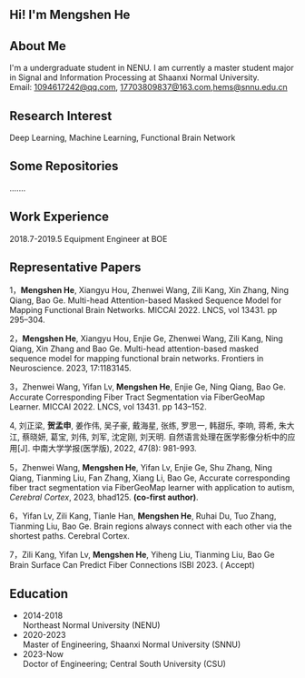 ## Hi! I'm Mengshen He

## About Me

I'm a undergraduate student in NENU. I am currently a master student major in Signal and Information Processing at Shaanxi Normal University.<br>
Email: 1094617242@qq.com, 17703809837@163.com,hems@snnu.edu.cn <br>

## Research Interest

Deep Learning, Machine Learning, Functional Brain Network

## Some Repositories 

.......

## Work Experience

2018.7-2019.5 Equipment Engineer at BOE

## Representative Papers 

1，**Mengshen He**, Xiangyu Hou, Zhenwei Wang, Zili Kang, Xin Zhang, Ning Qiang, Bao Ge.  Multi-head Attention-based Masked Sequence Model for Mapping Functional Brain Networks.   MICCAI 2022. LNCS, vol 13431. pp 295–304.

2，**Mengshen He**, Xiangyu Hou, Enjie Ge, Zhenwei Wang, Zili Kang, Ning Qiang, Xin Zhang and Bao Ge.  Multi-head attention-based masked sequence model for mapping functional brain networks. Frontiers in Neuroscience. 2023,  17:1183145. 

3，Zhenwei Wang, Yifan Lv, **Mengshen He**, Enjie Ge, Ning Qiang, Bao Ge.  Accurate Corresponding Fiber Tract Segmentation via FiberGeoMap Learner.   MICCAI 2022. LNCS, vol 13431. pp 143–152. 

4,   刘正梁, **贺孟申**, 姜作伟, 吴子豪, 戴海星, 张练, 罗思一, 韩甜乐, 李响, 蒋希, 朱大江, 蔡晓妍, 葛宝, 刘伟, 刘军, 沈定刚, 刘天明. 自然语言处理在医学影像分析中的应用[J]. 中南大学学报(医学版), 2022, 47(8): 981-993. 

5，Zhenwei Wang, **Mengshen He**, Yifan Lv, Enjie Ge, Shu Zhang, Ning Qiang, Tianming Liu, Fan Zhang, Xiang Li, Bao Ge, Accurate corresponding fiber tract segmentation via FiberGeoMap learner with application to autism, *Cerebral Cortex*, 2023, bhad125. **(co-first author)**.

6，Yifan Lv, Zili Kang, Tianle Han, **Mengshen He**, Ruhai Du, Tuo Zhang, Tianming Liu, Bao Ge. Brain regions always connect with each other via the shortest paths. Cerebral Cortex. 

7，Zili Kang, Yifan Lv, **Mengshen He**, Yiheng Liu, Tianming Liu, Bao Ge Brain Surface Can Predict Fiber Connections ISBI 2023. ( Accept)

## Education

- 2014-2018 <br>
  Northeast Normal University (NENU)<br>
- 2020-2023 <br>
  Master of Engineering, Shaanxi Normal University (SNNU)
- 2023-Now <br>
  Doctor of Engineering; Central South University (CSU)
